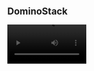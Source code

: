 
## DominoStack

<video src='https://drive.google.com/file/d/1ga80WkBifqTjPaPYba9HktmbDA4pEtZH/view?usp=sharing' width=180/>

